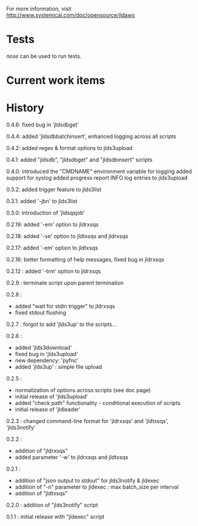 For more information, visit http://www.systemical.com/doc/opensource/jldaws


Tests
=====

*nose* can be used to run tests.

Current work items
==================



History
=======

0.4.6: fixed bug in 'jldsdbget'

0.4.4: added 'jldsdbbatchinsert', enhanced logging across all scripts

0.4.2: added regex & format options to jlds3upload

0.4.1: added "jldsdb", "jldsdbget" and "jldsdbinsert" scripts

0.4.0: introduced the "CMDNAME" environment variable for logging
       added support for syslog
       added progress report INFO log entries to jlds3upload

0.3.2: added trigger feature to jlds3list

0.3.1: added '-jbn' to jlds3list

0.3.0: introduction of 'jldsqsjob'

0.2.19: added '-em' option to jldrxsqs

0.2.18: added '-se' option to jldtxsqs and jldrxsqs

0.2.17: added '-em' option to jldtxsqs

0.2.16: better formatting of help messages, fixed bug in jldrxsqs

0.2.12 : added '-trm' option to jldrxsqs

0.2.9 : terminate script upon parent termination

0.2.8 :

* added "wait for stdin trigger" to jldrxsqs
* fixed stdout flushing

0.2.7 : forgot to add 'jlds3up' to the scripts...

0.2.6 :

* added 'jlds3download'
* fixed bug in 'jlds3upload'
* new dependency: 'pyfnc'
* added 'jlds3up' : simple file upload

0.2.5 : 

* normalization of options across scripts (see doc page)
* initial release of 'jlds3upload'
* added "check path" functionality - conditional execution of scripts
* initial release of 'jldleader'

0.2.3 : changed command-line format for 'jldrxsqs' and 'jldtxsqs', 'jlds3notify'

0.2.2 :

* addition of "jldrxsqs"
* added parameter '-w' to jldrxsqs and jldtxsqs

0.2.1 :
 
* addition of "json output to stdout" for jlds3notify & jldexec
* addition of "-n" parameter to jldexec : max batch_size per interval
* addition of "jldtxsqs"


0.2.0 : addition of "jlds3notify" script

0.1.1 : initial release with "jldexec" script
